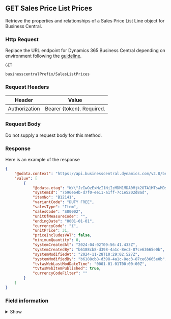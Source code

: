 ## GET Sales Price List Prices

Retrieve the properties and relationships of a Sales Price List Line object for Business Central.

### Http Request

Replace the URL endpoint for Dynamics 365 Business Central depending on environment following the [guideline](#endpoints-businesscentralPrefix-structure).

~~~ api
GET 

businesscentralPrefix/SalesListPrices
~~~

### Request Headers

Header | Value |
--- | --- |
Authorization | Bearer {token}. Required.|

### Request Body

Do not supply a request body for this method.

### Response

Here is an example of the response

```json
{
    "@odata.context": "https://api.businesscentral.dynamics.com/v2.0/bevicasaas.onmicrosoft.com/tvt_develop/api/tvisiontech/webbevica/v2.0/$metadata#companies(9ce13e1a-9f86-ed11-9989-6045bd0d0c6b)/salesListPrices",
    "value": [
        {
            "@odata.etag": "W/\"JzIwOzExMzI1NjIzMDM1MDA0Mjk2OTA1MTswMDsn\"",
            "systemId": "7596e64b-d7f0-ee11-a1ff-7c1e5202d8ad",
            "itemNo": "B12141",
            "variantCode": "DUTY FREE",
            "salesType": "Item",
            "salesCode": "S00002",
            "unitOfMeasureCode": "",
            "endingDate": "0001-01-01",
            "currencyCode": "£",
            "unitPrice": 31,
            "priceIncludesVAT": false,
            "minimumQuantity": 0,
            "systemCreatedAt": "2024-04-02T09:56:41.433Z",
            "systemCreatedBy": "b6188cb8-d398-4a1c-8ec3-87ce63665e0b",
            "systemModifiedAt": "2024-11-28T10:29:02.527Z",
            "systemModifiedBy": "b6188cb8-d398-4a1c-8ec3-87ce63665e0b",
            "tvtwsWebLastModDateTime": "0001-01-01T00:00:00Z",
            "tvtwsWebItemPublished": true,
            "currencyCodeFilter": ""
        }
    ]
}
```
### Field information
<details>
  <summary>Show</summary>

| Relation | Source Table | Field Caption | Field Type | Field Length | Note      |
| ----------- | ----------- | ----------- | ---------- | ------------ |---------- |
|	1	|	Price List Line	|	Item No	|	String	|	20	|
|	1	|	Price List Line	|	Variant Code	|	String	|	10	|
|	1	|	Price List Line	|	Sales Type	|	Type	|		|
|	1	|	Price List Line	|	Sales Code	|	String	|	10	|
|	1	|	Price List Line	|	Unit of Measure Code	|	String	|	10	|
|	1	|	Price List Line	|	Currency code	|	String	|		|
|	1	|	Price List Line	|	Ending Date	|	date	|		|
|	1	|	Price List Line	|	Unit Price	|	decimal	|		|
|	1	|	Price List Line	|	Price Includes VAT	|	Boolean	|		|
|	1	|	Price List Line	|	Minimum Quantity	|	decimal	|		|
